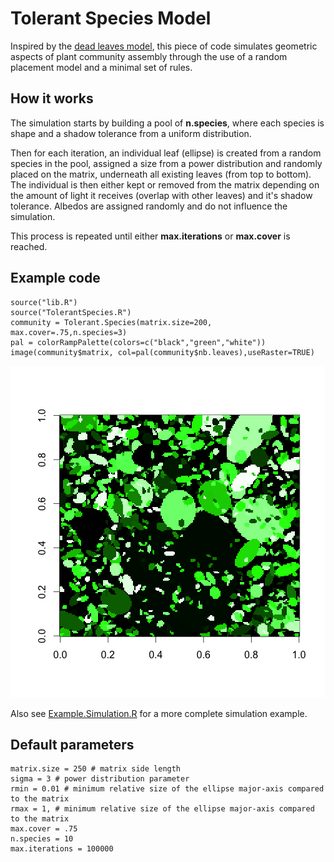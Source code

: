 Tolerant Species Model
============================================

Inspired by the [dead leaves model](http://scholar.google.ca/scholar?hl=en&q=dead+leaves+model&btnG=&as_sdt=1%2C5&as_sdtp=), this piece of code simulates geometric aspects of plant community assembly through the use of a random placement model and a minimal set of rules.

How it works
---------------------------------------------

The simulation starts by building a pool of **n.species**, where each species is shape and a shadow tolerance from a uniform distribution.

Then for each iteration, an individual leaf (ellipse) is created from a random species in the pool, assigned a size from a power distribution and randomly placed on the matrix, underneath all existing leaves (from top to bottom). The individual is then either kept or removed from the matrix depending on the amount of light it receives (overlap with other leaves) and it's shadow tolerance. Albedos are assigned randomly and do not influence the simulation.

This process is repeated until either **max.iterations** or **max.cover** is reached.

Example code
---------------------------------------------
```{r}
source("lib.R")
source("TolerantSpecies.R")
community = Tolerant.Species(matrix.size=200, max.cover=.75,n.species=3)
pal = colorRampPalette(colors=c("black","green","white"))
image(community$matrix, col=pal(community$nb.leaves),useRaster=TRUE)
```

![](https://raw.githubusercontent.com/cmartin/TolerantSpecies/master/Example.png)

Also see [Example.Simulation.R](https://github.com/cmartin/TolerantSpecies/blob/master/Example.Simulation.R) for a more complete simulation example.

Default parameters
-------------------------------
```{r}
matrix.size = 250 # matrix side length
sigma = 3 # power distribution parameter
rmin = 0.01 # minimum relative size of the ellipse major-axis compared to the matrix
rmax = 1, # minimum relative size of the ellipse major-axis compared to the matrix
max.cover = .75
n.species = 10
max.iterations = 100000
```
